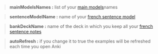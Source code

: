 > **mainModelsNames :**
list of your [main models](https://github.com/ShoroukAziz/French-Delights-for-Anki/wiki/The-Main-Models)names

> **sentenceModelName :**
name of your [french sentence model](https://github.com/ShoroukAziz/French-Delights-for-Anki/wiki/The-French-Sentence-Model)

> **bankDeckName :**
name of the deck in which you keep all your [french sentence notes](https://github.com/ShoroukAziz/French-Delights-for-Anki/wiki/The-French-Sentence-Model)

> **autoRefresh :** if you change it to true the examples will be refreshed each time you open Anki
